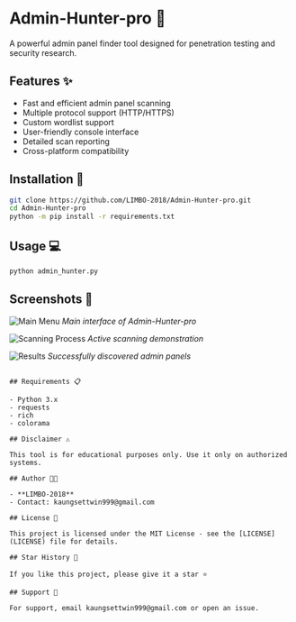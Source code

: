 # Admin-Hunter-pro 🎯

A powerful admin panel finder tool designed for penetration testing and security research.

## Features ✨

- Fast and efficient admin panel scanning
- Multiple protocol support (HTTP/HTTPS)
- Custom wordlist support
- User-friendly console interface
- Detailed scan reporting
- Cross-platform compatibility

## Installation 🚀

```bash
git clone https://github.com/LIMBO-2018/Admin-Hunter-pro.git
cd Admin-Hunter-pro
python -m pip install -r requirements.txt
```

## Usage 💻

```bash
python admin_hunter.py 
```

## Screenshots 📸

![Main Menu](Screenshot_2025-03-02-21-31-25-248_com.termux.jpg)
*Main interface of Admin-Hunter-pro*

![Scanning Process](screenshots/admin-hunter-2.png)
*Active scanning demonstration*

![Results](screenshots/admin-hunter-3.png)
*Successfully discovered admin panels*
```

## Requirements 📋

- Python 3.x
- requests
- rich
- colorama

## Disclaimer ⚠️

This tool is for educational purposes only. Use it only on authorized systems.

## Author 👨‍💻

- **LIMBO-2018**
- Contact: kaungsettwin999@gmail.com

## License 📄

This project is licensed under the MIT License - see the [LICENSE](LICENSE) file for details.

## Star History 🌟

If you like this project, please give it a star ⭐

## Support 💪

For support, email kaungsettwin999@gmail.com or open an issue.
